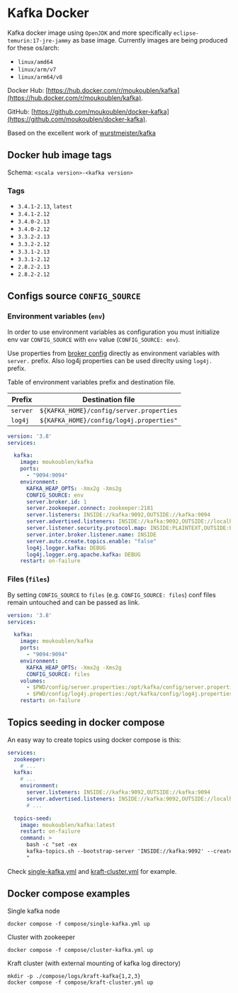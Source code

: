 Kafka Docker
============

Kafka docker image using `OpenJDK` and more specifically `eclipse-temurin:17-jre-jammy` as base image.
Currently images are being produced for these os/arch:
- `linux/amd64`
- `linux/arm/v7`
- `linux/arm64/v8`

Docker Hub: [https://hub.docker.com/r/moukoublen/kafka](https://hub.docker.com/r/moukoublen/kafka).

GitHub: [https://github.com/moukoublen/docker-kafka](https://github.com/moukoublen/docker-kafka).

Based on the excellent work of [wurstmeister/kafka](https://github.com/wurstmeister/kafka-docker)

## Docker hub image tags
Schema: `<scala version>-<kafka version>`

### Tags
- `3.4.1-2.13`, `latest`
- `3.4.1-2.12`
- `3.4.0-2.13`
- `3.4.0-2.12`
- `3.3.2-2.13`
- `3.3.2-2.12`
- `3.3.1-2.13`
- `3.3.1-2.12`
- `2.8.2-2.13`
- `2.8.2-2.12`


## Configs source `CONFIG_SOURCE`

### Environment variables (`env`)
In order to use environment variables as configuration you must initialize env var `CONFIG_SOURCE` with `env` value (`CONFIG_SOURCE: env`).

Use properties from [broker config](https://kafka.apache.org/documentation/#brokerconfigs) directly as environment variables with `server.` prefix. Also log4j properties can be used direclty using `log4j.` prefix.

Table of environment variables prefix and destination file.

| Prefix   | Destination file                         |
|----------|------------------------------------------|
| `server` | `${KAFKA_HOME}/config/server.properties` |
| `log4j`  | `${KAFKA_HOME}/config/log4j.properties"` |


```yml
version: '3.8'
services:

  kafka:
    image: moukoublen/kafka
    ports:
      - "9094:9094"
    environment:
      KAFKA_HEAP_OPTS: -Xmx2g -Xms2g
      CONFIG_SOURCE: env
      server.broker.id: 1
      server.zookeeper.connect: zookeeper:2181
      server.listeners: INSIDE://kafka:9092,OUTSIDE://kafka:9094
      server.advertised.listeners: INSIDE://kafka:9092,OUTSIDE://localhost:9094
      server.listener.security.protocol.map: INSIDE:PLAINTEXT,OUTSIDE:PLAINTEXT
      server.inter.broker.listener.name: INSIDE
      server.auto.create.topics.enable: "false"
      log4j.logger.kafka: DEBUG
      log4j.logger.org.apache.kafka: DEBUG
    restart: on-failure
```

### Files (`files`)
By setting `CONFIG_SOURCE` to `files` (e.g. `CONFIG_SOURCE: files`) conf files remain untouched and can be passed as link.

```yml
version: '3.8'
services:

  kafka:
    image: moukoublen/kafka
    ports:
      - "9094:9094"
    environment:
      KAFKA_HEAP_OPTS: -Xmx2g -Xms2g
      CONFIG_SOURCE: files
    volumes:
      - $PWD/config/server.properties:/opt/kafka/config/server.properties
      - $PWD/config/log4j.properties:/opt/kafka/config/log4j.properties
    restart: on-failure
```

## Topics seeding in docker compose
An easy way to create topics using docker compose is this:

```yml
services:
  zookeeper:
    # ...
  kafka:
    # ...
    environment:
      server.listeners: INSIDE://kafka:9092,OUTSIDE://kafka:9094
      server.advertised.listeners: INSIDE://kafka:9092,OUTSIDE://localhost:9094
      # ...

  topics-seed:
    image: moukoublen/kafka:latest
    restart: on-failure
    command: >
      bash -c "set -ex
      kafka-topics.sh --bootstrap-server 'INSIDE://kafka:9092' --create --topic samples1 --if-not-exists
      "
```

Check [single-kafka.yml](compose/single-kafka.yml) and [kraft-cluster.yml](compose/kraft-cluster.yml) for example.


## Docker compose examples

Single kafka node
```shell
docker compose -f compose/single-kafka.yml up
```

Cluster with zookeeper
```shell
docker compose -f compose/cluster-kafka.yml up
```

Kraft cluster (with external mounting of kafka log directory)
```shell
mkdir -p ./compose/logs/kraft-kafka{1,2,3}
docker compose -f compose/kraft-cluster.yml up
```
